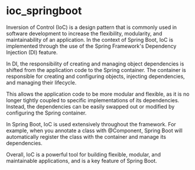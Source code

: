 # ioc_springboot

Inversion of Control (IoC) is a design pattern that is commonly used in software development to increase the flexibility, modularity, and maintainability of an application. In the context of Spring Boot, IoC is implemented through the use of the Spring Framework's Dependency Injection (DI) feature.

In DI, the responsibility of creating and managing object dependencies is shifted from the application code to the Spring container. The container is responsible for creating and configuring objects, injecting dependencies, and managing their lifecycle.

This allows the application code to be more modular and flexible, as it is no longer tightly coupled to specific implementations of its dependencies. Instead, the dependencies can be easily swapped out or modified by configuring the Spring container.

In Spring Boot, IoC is used extensively throughout the framework. For example, when you annotate a class with @Component, Spring Boot will automatically register the class with the container and manage its dependencies.

Overall, IoC is a powerful tool for building flexible, modular, and maintainable applications, and is a key feature of Spring Boot.
